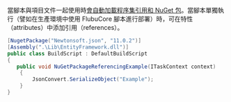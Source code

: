 當腳本與項目文件一起使用時[會自動加載程序集引用和 NuGet 包](https://flubucore.dotnetcore.xyz/buildscript-fundamentals#Referencing-other-assemblies-in-build-script)。當腳本單獨執行（譬如在生產環境中使用 FlubuCore 腳本進行部署）時，可在特性（attributes）中添加引用（references）。



```csharp
[NugetPackage("Newtonsoft.json", "11.0.2")]
[Assembly(".\Lib\EntityFramework.dll")]
public class BuildScript : DefaultBuildScript
{
   public void NuGetPackageReferencingExample(ITaskContext context)
    {
        JsonConvert.SerializeObject("Example");
    }
}
```

